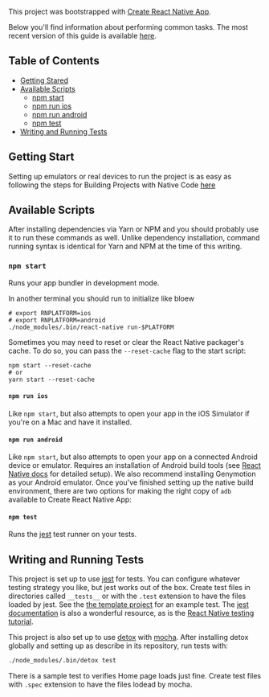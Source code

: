 This project was bootstrapped with [Create React Native App](https://github.com/react-community/create-react-native-app).

Below you'll find information about performing common tasks. The most recent version of this guide is available [here](https://github.com/react-community/create-react-native-app/blob/master/react-native-scripts/template/README.md).

## Table of Contents

* [Getting Stared](#getting-started)
* [Available Scripts](#available-scripts)
  * [npm start](#npm-start)
  * [npm run ios](#npm-run-ios)
  * [npm run android](#npm-run-android)
  * [npm test](#npm-test)
* [Writing and Running Tests](#writing-and-running-tests)

## Getting Start

Setting up emulators or real devices to run the project is as easy as following the steps for Building Projects with Native Code [here](https://facebook.github.io/react-native/docs/getting-started.html)


## Available Scripts

After installing dependencies via Yarn or NPM and you should probably use it to run these commands as well. Unlike dependency installation, command running syntax is identical for Yarn and NPM at the time of this writing.

### `npm start`

Runs your app bundler in development mode.

In another terminal you should run to initialize like bloew
```
# export RNPLATFORM=ios
# export RNPLATFORM=android
./node_modules/.bin/react-native run-$PLATFORM
```

Sometimes you may need to reset or clear the React Native packager's cache. To do so, you can pass the `--reset-cache` flag to the start script:

```
npm start --reset-cache
# or
yarn start --reset-cache
```

#### `npm run ios`

Like `npm start`, but also attempts to open your app in the iOS Simulator if you're on a Mac and have it installed.

#### `npm run android`

Like `npm start`, but also attempts to open your app on a connected Android device or emulator. Requires an installation of Android build tools (see [React Native docs](https://facebook.github.io/react-native/docs/getting-started.html) for detailed setup). We also recommend installing Genymotion as your Android emulator. Once you've finished setting up the native build environment, there are two options for making the right copy of `adb` available to Create React Native App:

#### `npm test`

Runs the [jest](https://github.com/facebook/jest) test runner on your tests.

## Writing and Running Tests

This project is set up to use [jest](https://facebook.github.io/jest/) for tests. You can configure whatever testing strategy you like, but jest works out of the box. Create test files in directories called `__tests__` or with the `.test` extension to have the files loaded by jest. See the [the template project](https://github.com/react-community/create-react-native-app/blob/master/react-native-scripts/template/App.test.js) for an example test. The [jest documentation](https://facebook.github.io/jest/docs/en/getting-started.html) is also a wonderful resource, as is the [React Native testing tutorial](https://facebook.github.io/jest/docs/en/tutorial-react-native.html).

This project is also set up to use [detox](https://github.com/wix/detox) with [mocha](https://mochajs.org/).
After installing detox globally and setting up as describe in its repository, run tests with:
```bash
./node_modules/.bin/detox test
```
There is a sample test to verifies Home page loads just fine.
Create test files with `.spec` extension to have the files lodead by mocha.
